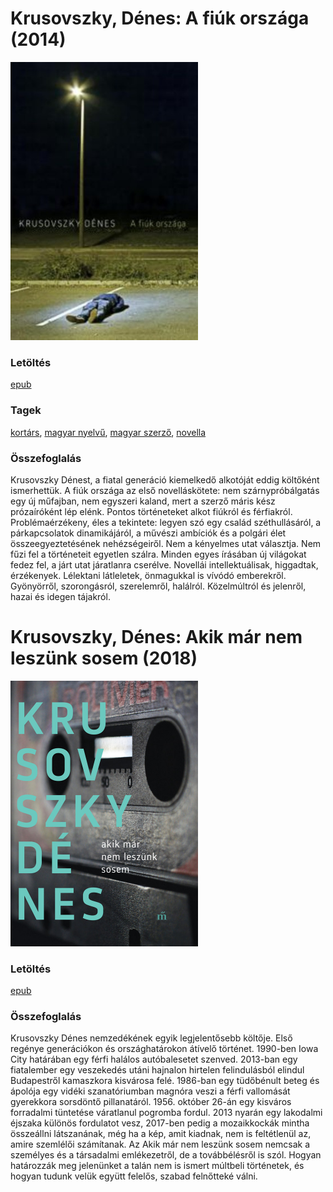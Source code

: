 # <a name="id_1521">Krusovszky, Dénes: A fiúk országa (2014)</a>
<img src="https://github.com/BercziSandor/calibre_lib/raw/main/main/Krusovszky%2C%20Denes/A%20fiuk%20orszaga%20%281521%29/cover.jpg" alt="cover" width="300"/>

### Letöltés
[epub](https://github.com/BercziSandor/calibre_lib/raw/main/main/Krusovszky%2C%20Denes/A%20fiuk%20orszaga%20%281521%29/A%20fiuk%20orszaga%20-%20Krusovszky%2C%20Denes.epub)

### Tagek
[kortárs](https://github.com/berczisandor/calibre_lib/blob/main/main/_tags/kort%c3%a1rs.md), [magyar nyelvű](https://github.com/berczisandor/calibre_lib/blob/main/main/_tags/magyar%20nyelv%c5%b1.md), [magyar szerző](https://github.com/berczisandor/calibre_lib/blob/main/main/_tags/magyar%20szerz%c5%91.md), [novella](https://github.com/berczisandor/calibre_lib/blob/main/main/_tags/novella.md)

### Összefoglalás
<div>
<p>Krusovszky Dénest, a fiatal generáció kiemelkedő alkotóját eddig költőként ismerhettük. A fiúk országa az első novelláskötete: nem szárnypróbálgatás egy új műfajban, nem egyszeri kaland, mert a szerző máris kész prózaíróként lép elénk. Pontos történeteket alkot fiúkról és férfiakról. Problémaérzékeny, éles a tekintete: legyen szó egy család széthullásáról, a párkapcsolatok dinamikájáról, a művészi ambíciók és a polgári élet összeegyeztetésének nehézségeiről. Nem a kényelmes utat választja. Nem fűzi fel a történeteit egyetlen szálra. Minden egyes írásában új világokat fedez fel, a járt utat járatlanra cserélve. Novellái intellektuálisak, higgadtak, érzékenyek. Lélektani látleletek, önmagukkal is vívódó emberekről. Gyönyörről, szorongásról, szerelemről, halálról. Közelmúltról és jelenről, hazai és idegen tájakról.</p></div>


# <a name="id_1520">Krusovszky, Dénes: Akik már nem leszünk sosem (2018)</a>
<img src="https://github.com/BercziSandor/calibre_lib/raw/main/main/Krusovszky%2C%20Denes/Akik%20mar%20nem%20leszunk%20sosem%20%281520%29/cover.jpg" alt="cover" width="300"/>

### Letöltés
[epub](https://github.com/BercziSandor/calibre_lib/raw/main/main/Krusovszky%2C%20Denes/Akik%20mar%20nem%20leszunk%20sosem%20%281520%29/Akik%20mar%20nem%20leszunk%20sosem%20-%20Krusovszky%2C%20Denes.epub)

### Összefoglalás
Krusovszky Dénes nemzedékének egyik legjelentősebb költője. Első regénye generációkon és országhatárokon átívelő történet. 1990-ben Iowa City határában egy férfi halálos autóbalesetet szenved. 2013-ban egy fiatalember egy veszekedés utáni hajnalon hirtelen felindulásból elindul Budapestről kamaszkora kisvárosa felé. 1986-ban egy tüdőbénult beteg és ápolója egy vidéki szanatóriumban magnóra veszi a férfi vallomását gyerekkora sorsdöntő pillanatáról. 1956. október 26-án egy kisváros forradalmi tüntetése váratlanul pogromba fordul. 2013 nyarán egy lakodalmi éjszaka különös fordulatot vesz, 2017-ben pedig a mozaikkockák mintha összeállni látszanának, még ha a kép, amit kiadnak, nem is feltétlenül az, amire szemlélői számítanak. Az Akik már nem leszünk sosem nemcsak a személyes és a társadalmi emlékezetről, de a továbbélésről is szól. Hogyan határozzák meg jelenünket a talán nem is ismert múltbeli történetek, és hogyan tudunk velük együtt felelős, szabad felnőtteké válni.


